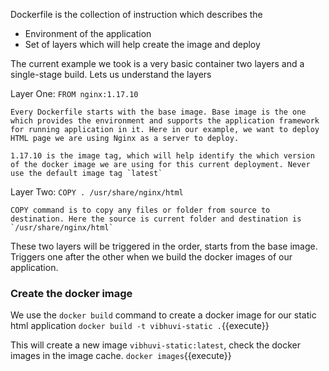 Dockerfile is the collection of instruction which describes the 

- Environment of the application 
- Set of layers which will help create the image and deploy

The current example we took is a very basic container two layers and a single-stage build. Lets us understand the layers

Layer One: `FROM nginx:1.17.10`

    Every Dockerfile starts with the base image. Base image is the one which provides the environment and supports the application framework for running application in it. Here in our example, we want to deploy HTML page we are using Nginx as a server to deploy.

    1.17.10 is the image tag, which will help identify the which version of the docker image we are using for this current deployment. Never use the default image tag `latest`

Layer Two: `COPY . /usr/share/nginx/html`

    COPY command is to copy any files or folder from source to destination. Here the source is current folder and destination is `/usr/share/nginx/html`

These two layers will be triggered in the order, starts from the base image. Triggers one after the other when we build the docker images of our application.

###  Create the docker image

We use the `docker build` command to create a docker image for our static html application `docker build -t vibhuvi-static .`{{execute}}

This will create a new image `vibhuvi-static:latest`, check the docker images in the image cache. `docker images`{{execute}}